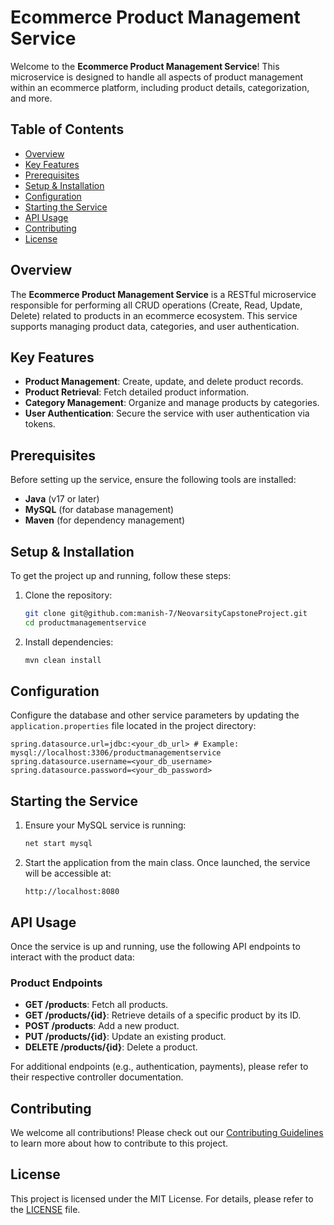 # Ecommerce Product Management Service

Welcome to the **Ecommerce Product Management Service**! This microservice is designed to handle all aspects of product management within an ecommerce platform, including product details, categorization, and more.

## Table of Contents

- [Overview](#overview)
- [Key Features](#key-features)
- [Prerequisites](#prerequisites)
- [Setup & Installation](#setup--installation)
- [Configuration](#configuration)
- [Starting the Service](#starting-the-service)
- [API Usage](#api-usage)
- [Contributing](#contributing)
- [License](#license)

## Overview

The **Ecommerce Product Management Service** is a RESTful microservice responsible for performing all CRUD operations (Create, Read, Update, Delete) related to products in an ecommerce ecosystem. This service supports managing product data, categories, and user authentication.

## Key Features

- **Product Management**: Create, update, and delete product records.
- **Product Retrieval**: Fetch detailed product information.
- **Category Management**: Organize and manage products by categories.
- **User Authentication**: Secure the service with user authentication via tokens.

## Prerequisites

Before setting up the service, ensure the following tools are installed:

- **Java** (v17 or later)
- **MySQL** (for database management)
- **Maven** (for dependency management)

## Setup & Installation

To get the project up and running, follow these steps:

1. Clone the repository:

    ```bash
    git clone git@github.com:manish-7/NeovarsityCapstoneProject.git
    cd productmanagementservice
    ```

2. Install dependencies:

    ```bash
    mvn clean install
    ```

## Configuration

Configure the database and other service parameters by updating the `application.properties` file located in the project directory:

```properties
spring.datasource.url=jdbc:<your_db_url> # Example: mysql://localhost:3306/productmanagementservice
spring.datasource.username=<your_db_username>
spring.datasource.password=<your_db_password>
```

## Starting the Service

1. Ensure your MySQL service is running:

    ```bash
    net start mysql
    ```

2. Start the application from the main class. Once launched, the service will be accessible at:

    ```
    http://localhost:8080
    ```

## API Usage

Once the service is up and running, use the following API endpoints to interact with the product data:

### Product Endpoints
- **GET /products**: Fetch all products.
- **GET /products/{id}**: Retrieve details of a specific product by its ID.
- **POST /products**: Add a new product.
- **PUT /products/{id}**: Update an existing product.
- **DELETE /products/{id}**: Delete a product.

For additional endpoints (e.g., authentication, payments), please refer to their respective controller documentation.

## Contributing

We welcome all contributions! Please check out our [Contributing Guidelines](CONTRIBUTING.md) to learn more about how to contribute to this project.

## License

This project is licensed under the MIT License. For details, please refer to the [LICENSE](LICENSE) file.
